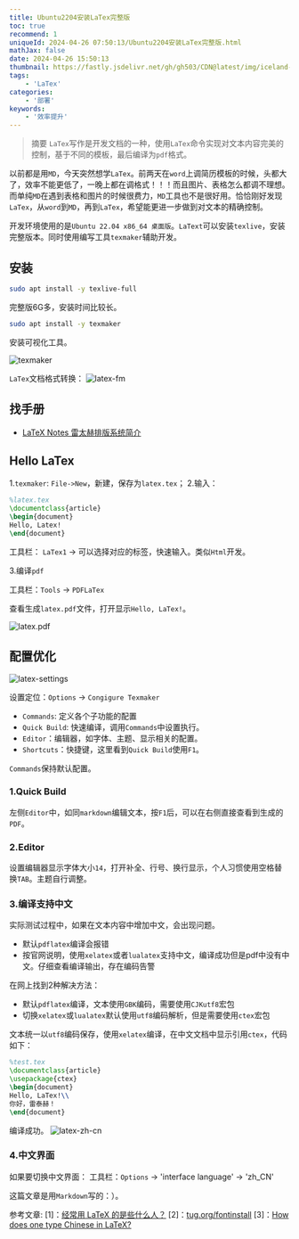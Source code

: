 ```yaml
---
title: Ubuntu2204安装LaTex完整版
toc: true
recommend: 1
uniqueId: 2024-04-26 07:50:13/Ubuntu2204安装LaTex完整版.html
mathJax: false
date: 2024-04-26 15:50:13
thumbnail: https://fastly.jsdelivr.net/gh/gh503/CDN@latest/img/iceland-2154209_1920.jpg
tags:
    - 'LaTex'
categories:
    - '部署'
keywords:
    - '效率提升'
---
```

> 摘要
`LaTex`写作是开发文档的一种，使用`LaTex`命令实现对文本内容完美的控制，基于不同的模板，最后编译为`pdf`格式。
<!-- more -->
以前都是用`MD`，今天突然想学`LaTex`。前两天在`word`上调简历模板的时候，头都大了，效率不能更低了，一晚上都在调格式！！！而且图片、表格怎么都调不理想。而单纯`MD`在遇到表格和图片的时候很费力，`MD`工具也不是很好用。恰恰刚好发现`LaTex`，从`word`到`MD`，再到`LaTex`，希望能更进一步做到对文本的精确控制。

开发环境使用的是`Ubuntu 22.04 x86_64 桌面版`。`LaText`可以安装`texlive`，安装完整版本。同时使用编写工具`texmaker`辅助开发。

## 安装
```bash
sudo apt install -y texlive-full
```

完整版6G多，安装时间比较长。

```bash
sudo apt install -y texmaker
```

安装可视化工具。

![texmaker](https://fastly.jsdelivr.net/gh/gh503/CDN@latest/shotimg/LaTex-texmaker.png)

`LaTex`文档格式转换：
![latex-fm](https://fastly.jsdelivr.net/gh/gh503/CDN@latest/shotimg/latex-fm.png)

## 找手册

- [LaTeX Notes 雷太赫排版系统简介](https://github.com/huangxg/lnotes/blob/master/lnotes2.pdf)

## Hello LaTex

1.`texmaker`: `File->New`，新建，保存为`latex.tex`；
2.输入：
```tex
%latex.tex
\documentclass{article}
\begin{document}
Hello, Latex!
\end{document}
```

工具栏： `LaTex1` -> 可以选择对应的标签，快速输入。类似`Html`开发。

3.编译`pdf`

工具栏：`Tools` -> `PDFLaTex`

查看生成`latex.pdf`文件，打开显示`Hello, LaTex!`。

![latex.pdf](https://fastly.jsdelivr.net/gh/gh503/CDN@latest/shotimg/latex.pdf.png)

## 配置优化

![latex-settings](https://fastly.jsdelivr.net/gh/gh503/CDN@latest/shotimg/latex-settings.png)

设置定位：`Options` -> `Congigure Texmaker`

- `Commands`: 定义各个子功能的配置
- `Quick Build`: 快速编译，调用`Commands`中设置执行。
- `Editor`：编辑器，如字体、主题、显示相关的配置。
- `Shortcuts`：快捷键，这里看到`Quick Build`使用`F1`。

`Commands`保持默认配置。

### 1.Quick Build
左侧`Editor`中，如同`markdown`编辑文本，按`F1`后，可以在右侧直接查看到生成的`PDF`。

### 2.Editor
设置编辑器显示字体大小`14`，打开补全、行号、换行显示，个人习惯使用空格替换`TAB`。主题自行调整。

### 3.编译支持中文

实际测试过程中，如果在文本内容中增加中文，会出现问题。
- 默认`pdflatex`编译会报错
- 按官网说明，使用`xelatex`或者`lualatex`支持中文，编译成功但是pdf中没有中文。仔细查看编译输出，存在编码告警

在网上找到2种解决方法：
- 默认`pdflatex`编译，文本使用`GBK`编码，需要使用`CJKutf8`宏包
- 切换`xelatex`或`lualatex`默认使用`utf8`编码解析，但是需要使用`ctex`宏包

文本统一以`utf8`编码保存，使用`xelatex`编译，在中文文档中显示引用`ctex`，代码如下：
```tex
%test.tex
\documentclass{article}
\usepackage{ctex}
\begin{document}
Hello, LaTex!\\
你好，雷泰赫！
\end{document}
```

编译成功。
![latex-zh-cn](https://fastly.jsdelivr.net/gh/gh503/CDN@latest/shotimg/latex-zh-cn.png)

### 4.中文界面
如果要切换中文界面：
工具栏：`Options` -> 'interface language' -> 'zh_CN'

这篇文章是用`Markdown`写的：）。


参考文章:
[1]：[经常用 LaTeX 的是些什么人？](https://www.zhihu.com/question/19847741)
[2]：[tug.org/fontinstall](https://tug.org/fonts/fontinstall.html)
[3]：[How does one type Chinese in LaTeX?](https://tex.stackexchange.com/questions/17611/how-does-one-type-chinese-in-latex)

